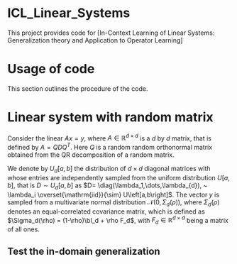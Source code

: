 # ICL_Linear_Systems
This project provides code for [In-Context Learning of Linear Systems: 
Generalization theory and Application to Operator Learning]

# Usage of code 
This section outlines the procedure of the code. 

# Linear system with random matrix
Consider the linear $Ax=y$, where $A \in \mathbb{R}^{d \times d}$ is a $d$
 by $d$ matrix, that is defined by $A = QDQ^T$. Here $Q$ is a random random orthonormal matrix obtained from the QR decomposition of a random matrix. 
 
We denote by $U_{d} \left[a,b\right]$ the distribution of $d \times d$ diagonal matrices with whose entries are independently sampled from the uniform distribution $U[a,b]$, that is $D \sim U_{d}\left[a,b\right]$ as $D= \diag(\lambda_1,\dots,\lambda_{d}), ~
\lambda_i \overset{\mathrm{iid}}{\sim} U\left[a,b\right]$. The vector $y$ is sampled from a multivariate normal distribution $\mathcal{N}(0, \Sigma_d(\rho))$, where $\Sigma_d(\rho)$ denotes an equal-correlated covariance matrix, which is defined as $\Sigma_d(\rho) = (1-\rho)\bI_d + \rho F_d$, with $F_d\in \mathbb{R}^{d\times d}$ being a matrix of all ones.

## Test the in-domain generalization
